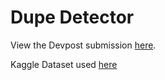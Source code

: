 # Dupe Detector

View the Devpost submission <a href="https://devpost.com/software/dupedetector">here</a>.

Kaggle Dataset used <a href="https://github.com/LilyxMeng/dupe-detector">here</a>
